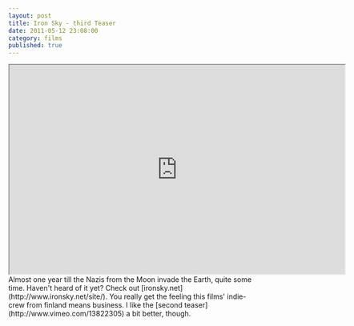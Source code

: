 ```yaml
---
layout: post
title: Iron Sky - third Teaser
date: 2011-05-12 23:08:00
category: films
published: true
---
```


<iframe width="670" height="418" src="http://www.youtube.com/embed/kNDaOFQ6g2I" controls="0" allowfullscreen></iframe>
<br>
Almost one year till the Nazis from the Moon invade the Earth, quite some time. Haven't heard of it yet? Check out [ironsky.net](http://www.ironsky.net/site/). You really get the feeling this films' indie-crew from finland means business.  
I like the [second teaser](http://www.vimeo.com/13822305) a bit better, though.
